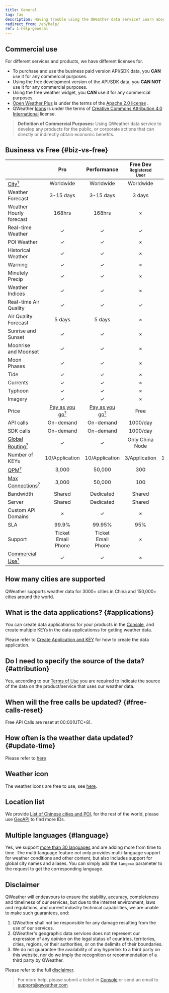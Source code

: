 ```yaml
---
title: General
tag: faq
description: Having trouble using the QWeather data service? Learn about difference between free and business service? Feel free to visit our help center, where we provide detailed development documentation and help content.
redirect_from: /en/help/
ref: 1-help-general
---
```


## Commercial use

For different services and products, we have different licenses for.

- To purchase and use the business paid version API/SDK data, you **CAN** use it for any commercial purposes.
- Using the free development version of the API/SDK data, you **CAN NOT** use it for any commercial purposes.
- Using the free weather widget, you **CAN** use it for any commercial purposes.
- [Open Weather Plus](/en/docs/owp/) is under the terms of the [Apache 2.0 license](https://www.apache.org/licenses/LICENSE-2.0) .
- QWeather [Icons](/en/docs/start/icons/) is under the terms of [Creative Commons Attribution 4.0 International](https://creativecommons.org/licenses/by/4.0/deed.zh) license.

> **Definition of Commercial Purposes:** Using QWeather data service to develop any products for the public, or corporate actions that can directly or indirectly obtain economic benefits.

## Business vs Free {#biz-vs-free}

|&nbsp;|Pro|Performance|Free Dev<br /><small>Registered User</small>|Free Dev<br /><small>Developer</small>|
|--|:---:|:---:|:---:|:---:|
|[City<sup>?</sup>](/en/help/data/#cities)|Worldwide|Worldwide|Worldwide|Worldwide|
|Weather Forecast|3-15 days|3-15 days|3 days|3-15 days|
|Weather Hourly forecast|168hrs|168hrs|&times;|24hrs|
|Real-time Weather|&#10003;|&#10003;|&#10003;|&#10003;|
|POI Weather|&#10003;|&#10003;|&times;|&times;|
|Historical Weather|&#10003;|&#10003;|&times;|&times;|
|Warning|&#10003;|&#10003;|&times;|&#10003;|
|Minutely Precip|&#10003;|&#10003;|&times;|&#10003;|
|Weather Indices|&#10003;|&#10003;|&times;|&#10003;|
|Real-time Air Quality|&#10003;|&#10003;|&#10003;|&#10003;|
|Air Quality Forecast|5 days|5 days|&times;|5 days|
|Sunrise and Sunset|&#10003;|&#10003;|&times;|&#10003;|
|Moonrise and Moonset|&#10003;|&#10003;|&times;|&#10003;|
|Moon Phases|&#10003;|&#10003;|&times;|&#10003;|
|Tide|&#10003;|&#10003;|&times;|&times;|
|Currents|&#10003;|&#10003;|&times;|&times;|
|Typhoon|&#10003;|&#10003;|&times;|&times;|
|Imagery|&#10003;|&#10003;|&times;|&times;|
|Price|[Pay as you go<sup>?</sup>](/en/help/buy/#price)|[Pay as you go<sup>?</sup>](/en/help/buy/#price)|Free|Free|
|API calls|On-demand|On-demand|1000/day|16700/day|
|SDK calls|On-demand|On-demand|1000/day|Unlimited|
|[Global Routing<sup>?</sup>](/en/help/buy/#server-node)|&#10003;|&#10003;|Only China Node|Only China Node|
|Number of KEYs|10/Application|10/Application|3/Application|10/Application|
|[QPM<sup>?</sup>](/en/docs/start/glossary/#qpm)|3,000|50,000|300|500|
|[Max Connections<sup>?</sup>](/en/docs/start/glossary/#max-connections)|3,000|50,000|100|100|
|Bandwidth|Shared|Dedicated|Shared|Shared|
|Server|Shared|Dedicated|Shared|Shared|
|Custom API Domains|&times;|&#10003;|&times;|&times;|
|SLA|99.9%|99.95%|95%|95%|
|Support|Ticket<br />Email<br />Phone|Ticket<br />Email<br />Phone|&times;|Ticket|
|[Commercial Use<sup>?</sup>](/en/help/buy/#commercial-use)|&#10003;|&#10003;|&times;|&times;|

## How many cities are supported

QWeather supports weather data for 3000+ cities in China and 150,000+ cities around the world.

## What is the data applications? {#applications}

You can create data applicationss for your products in the [Console](https://console.qweather.com/?lang=en), and create multiple KEYs in the data applicationss for getting weather data.

Please refer to [Create Application and KEY](/en/docs/start/get-key/) for how to create the data application.

## Do I need to specify the source of the data? {#attribution} 

Yes, according to our [Terms of Use](https://www.qweather.com/en/terms/tos) you are required to indicate the source of the data on the product/service that uses our weather data. 

## When will the free calls be updated? {#free-calls-reset}

Free API Calls are reset at 00:00(UTC+8).

## How often is the weather data updated? {#update-time}

Please refer to [here](/en/docs/start/glossary#update-time)

## Weather icon

The weather icons are free to use, see [here](/en/docs/start/icons/).

## Location list

We provide [List of Chinese cities and POI](/en/docs/start/location-list/), for the rest of the world, please use [GeoAPI](/en/docs/api/geo/) to find more IDs.

## Multiple languages {#language}

Yes, we support [more than 30 languages](/en/docs/start/language/) and are adding more from time to time. The multi-language feature not only provides multi-language support for weather conditions and other content, but also includes support for global city names and aliases. You can simply add the `lang=xx` parameter to the request to get the corresponding language.

## Disclaimer

QWeather will endeavours to ensure the stability, accuracy, completeness and timeliness of our services, but due to the internet environment, laws and regulations, and current industry technical capabilities, we are unable to make such guarantees, and:

1. QWeather shall not be responsible for any damage resulting from the use of our services.
2. QWeather's geographic data services does not represent our expression of any opinion on the legal status of countries, territories, cities, regions, or their authorities, or on the delimits of their boundaries.
3. We do not guarantee the availability of any hyperlink to a third party on this website, nor do we imply the recognition or recommendation of a third party by QWeather.
   
Please refer to the full [disclaimer](https://www.qweather.com/en/terms/disclaimer/).

> For more help, please submit a ticket in [Console](https://console.qweather.com/?lang=en) or send an email to support@qweather.com
